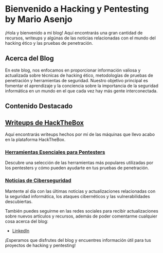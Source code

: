 # Bienvenido a Hacking y Pentesting by Mario Asenjo

¡Hola y bienvenido a mi blog! Aquí encontrarás una gran cantidad de recursos, writeups y algúnas de las noticias relacionadas con el mundo del hacking ético y las pruebas de penetración.

## Acerca del Blog

En este blog, nos enfocamos en proporcionar información valiosa y actualizada sobre técnicas de hacking ético, metodologías de pruebas de penetración y herramientas de seguridad. Nuestro objetivo principal es fomentar el aprendizaje y la conciencia sobre la importancia de la seguridad informática en un mundo en el que cada vez hay más gente interconectada.

## Contenido Destacado

## [Writeups de HackTheBox](/HackTheBox/Writeups/index.md)

Aquí encontrarás writeups hechos por mí de las máquinas que llevo acabo en la plataforma HackTheBox.

### [Herramientas Esenciales para Pentesters](#)

Descubre una selección de las herramientas más populares utilizadas por los pentesters y cómo pueden ayudarte en tus pruebas de penetración.

### [Noticias de Ciberseguridad](#)

Mantente al día con las últimas noticias y actualizaciones relacionadas con la seguridad informática, los ataques cibernéticos y las vulnerabilidades descubiertas.

También puedes seguirme en las redes sociales para recibir actualizaciones sobre nuevos artículos y recursos, además de poder comentarme cualquier cosa acerca del blog:

- [LinkedIn](https://www.linkedin.com/company/bloghacking)

¡Esperamos que disfrutes del blog y encuentres información útil para tus proyectos de hacking y pentesting!
